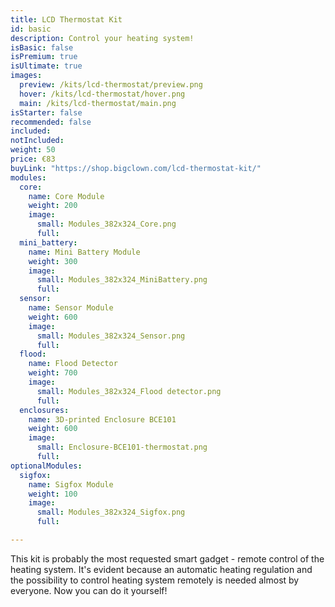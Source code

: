 ```yaml
---
title: LCD Thermostat Kit
id: basic
description: Control your heating system!
isBasic: false
isPremium: true
isUltimate: true
images:
  preview: /kits/lcd-thermostat/preview.png
  hover: /kits/lcd-thermostat/hover.png
  main: /kits/lcd-thermostat/main.png
isStarter: false
recommended: false
included:
notIncluded:
weight: 50
price: €83
buyLink: "https://shop.bigclown.com/lcd-thermostat-kit/"
modules:
  core:
    name: Core Module
    weight: 200
    image:
      small: Modules_382x324_Core.png
      full:
  mini_battery:
    name: Mini Battery Module
    weight: 300
    image:
      small: Modules_382x324_MiniBattery.png
      full:
  sensor:
    name: Sensor Module
    weight: 600
    image:
      small: Modules_382x324_Sensor.png
      full:
  flood:
    name: Flood Detector
    weight: 700
    image:
      small: Modules_382x324_Flood detector.png
      full:
  enclosures:
    name: 3D-printed Enclosure BCE101
    weight: 600
    image:
      small: Enclosure-BCE101-thermostat.png
      full:
optionalModules:
  sigfox:
    name: Sigfox Module
    weight: 100
    image:
      small: Modules_382x324_Sigfox.png
      full:

---
```


This kit is probably the most requested smart gadget - remote control of the heating system. It's evident because an automatic heating regulation and the possibility to control heating system remotely is needed almost by everyone. Now you can do it yourself!
